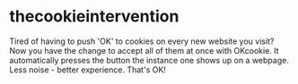 thecookieintervention
=====================

Tired of having to push 'OK' to cookies on every new website you visit? Now you have the change to accept all of them at once with OKcookie. It automatically presses the button the instance one shows up on a webpage. Less noise - better experience. That's OK!
